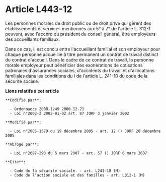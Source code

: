 # Article L443-12

Les personnes morales de droit public ou de droit privé qui gèrent des établissements et services mentionnés aux 5° à 7° de
l'article L. 312-1 peuvent, avec l'accord du président du conseil général, être employeurs des accueillants familiaux.

Dans ce cas, il est conclu entre l'accueillant familial et son employeur pour chaque personne accueillie à titre permanent un
contrat de travail distinct du contrat d'accueil. Dans le cadre de ce contrat de travail, la personne morale employeur peut
bénéficier des exonérations de cotisations patronales d'assurances sociales, d'accidents du travail et d'allocations
familiales dans les conditions du I de l'article L. 241-10 du code de la sécurité sociale.

**Liens relatifs à cet article**

	**Codifié par**:

	  - Ordonnance 2000-1249 2000-12-21
	  - Loi n°2002-2 2002-01-02 art. 87 JORF 3 janvier 2002

	**Modifié par**:

	  - Loi n°2005-1579 du 19 décembre 2005 - art. 12 () JORF 20 décembre 2005

	**Abrogé par**:

	  - Loi n°2007-290 du 5 mars 2007 - art. 57 () JORF 6 mars 2007

	**Cite**:

	  - Code de la sécurité sociale. - art. L241-10 (M)
	  - Code de l'action sociale et des familles - art. L312-1 (M)
